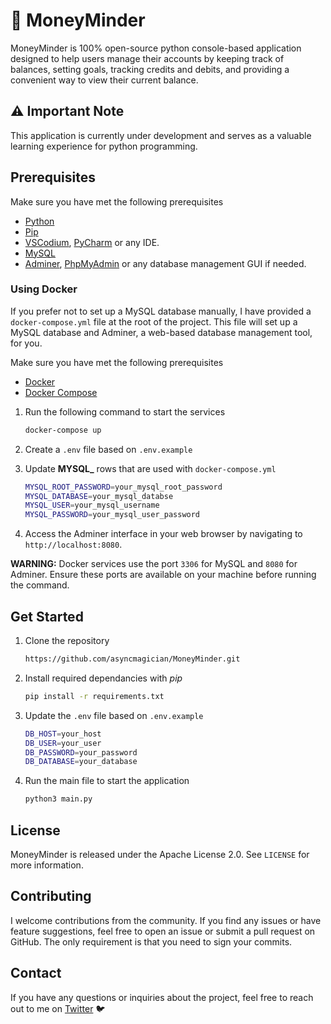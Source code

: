 # 💸 MoneyMinder
MoneyMinder is 100% open-source python console-based application designed to help users manage their accounts by keeping track of balances, setting goals, tracking credits and debits, and providing a convenient way to view their current balance. 

## ⚠️ Important Note
This application is currently under development and serves as a valuable learning experience for python programming.

## Prerequisites

Make sure you have met the following prerequisites

- [Python](https://www.python.org/downloads/)
- [Pip](https://pip.pypa.io/en/stable/cli/pip_download/)
- [VSCodium](https://github.com/VSCodium/vscodium/releases), [PyCharm](https://www.jetbrains.com/pycharm/) or any IDE.
- [MySQL](https://www.mysql.com/downloads/)
- [Adminer](https://www.adminer.org/), [PhpMyAdmin](https://www.phpmyadmin.net/downloads/) or any database management GUI if needed.

### Using Docker

If you prefer not to set up a MySQL database manually, I have provided a `docker-compose.yml` file at the root of the project. This file will set up a MySQL database and Adminer, a web-based database management tool, for you.

Make sure you have met the following prerequisites

- [Docker](https://www.docker.com/get-started) 
- [Docker Compose](https://docs.docker.com/compose/install/) 


1. Run the following command to start the services
    ```bash
    docker-compose up
    ```

2. Create a `.env` file based on `.env.example`

3. Update **MYSQL_** rows that are used with `docker-compose.yml`
    ```bash
    MYSQL_ROOT_PASSWORD=your_mysql_root_password
    MYSQL_DATABASE=your_mysql_databse
    MYSQL_USER=your_mysql_username
    MYSQL_PASSWORD=your_mysql_user_password
    ```

4. Access the Adminer interface in your web browser by navigating to `http://localhost:8080`.

**WARNING:** Docker services use the port `3306` for MySQL and `8080` for Adminer. Ensure these ports are available on your machine before running the command.

## Get Started

1. Clone the repository
    ```bash
    https://github.com/asyncmagician/MoneyMinder.git
    ```

2. Install required dependancies with *pip*
    ```bash
    pip install -r requirements.txt
    ```

3. Update the `.env` file based on `.env.example`
    ```bash
    DB_HOST=your_host
    DB_USER=your_user
    DB_PASSWORD=your_password
    DB_DATABASE=your_database
    ```

4. Run the main file to start the application
    ```bash
    python3 main.py
    ```

## License
MoneyMinder is released under the Apache License 2.0. See `LICENSE` for more information.

## Contributing
I welcome contributions from the community. If you find any issues or have feature suggestions, feel free to open an issue or submit a pull request on GitHub. The 
only requirement is that you need to sign your commits.

## Contact
If you have any questions or inquiries about the project, feel free to reach out to me on [Twitter](https://twitter.com/asyncmaster) 🐦
